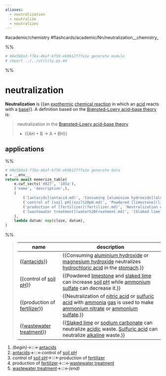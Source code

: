 ```yaml
---
aliases:
  - neutralization
  - neutralize
  - neutralizes
---
```


#academic/chemistry #flashcards/academic/Nn/neutralization__chemistry_

%%
```Python
# 08e5b0a3-f78a-46af-bf50-eb9b12f7fa1e generate module
# import ../../utility.py.md
```
%%

# neutralization

__Neutralization__ is {{an [exothermic](exothermic%20process.md) [chemical reaction](chemical%20reaction.md) in which an [acid](acid.md) reacts with a [base](base%20(chemistry).md)}}. A definition based on the [Brønsted–Lowry acid–base theory](Brønsted–Lowry%20acid–base%20theory.md) is: <!--SR:!2023-06-14,43,258-->

> neutralization in the [Brønsted–Lowry acid–base theory](Brønsted–Lowry%20acid–base%20theory.md)
> - {{AH + B → A + BH}} <!--SR:!2023-07-06,74,318-->

## applications

%%
```Python
# 08e5b0a3-f78a-46af-bf50-eb9b12f7fa1e generate data
e = __env__
return await memorize_table(
	e.cwf_sects('d927', '185a'),
	('name', 'description',),
	(
		('[antacids](antacid.md)', 'Consuming [aluminium hydroxide](aluminium%20hydroxide.md) or [magnesium hydroxide](magnesium%20hydroxide.md) neutralizes [hydrochloric acid](hydrochloric%20acid.md) in the [stomach](stomach.md).',),
		('control of [soil pH](soil%20pH.md)', 'Powdered [limestone](limestone.md) and [slaked lime](calcium%20hydroxide.md) can increase [soil pH](soil%20pH.md) while [ammonium sulfate](ammonium%20sulfate.md) can decrease it.',),
		('production of [fertilizer](fertilizer.md)', 'Neutralization of [nitric acid](nitric%20acid.md) or [sulfuric acid](sulfuric%20acid.md) with [ammonia](ammonia.md) [gas](gas.md) is used to make [ammonium nitrate](ammonium%20nitrate.md) or [ammonium sulfate](ammonium%20sulfate.md).',),
		('[wastewater treatment](water%20treatment.md)', '[Slaked lime](calcium%20hydroxide.md) or [sodium carbonate](sodium%20carbonate.md) can neutralize [acidic](acid.md) waste. [Sulfuric acid](sulfuric%20acid) can neutralize [alkaline](alkali.md) waste.',),
	),
	lambda datum: map(cloze, datum),
)
```
%%

<!--08e5b0a3-f78a-46af-bf50-eb9b12f7fa1e generate section="d927"--><!-- The following content is generated at 2023-04-02T20:58:40.841985+08:00. Any edits will be overridden! -->

> | name | description |
> |-|-|
> | {{[antacids](antacid.md)}} | {{Consuming [aluminium hydroxide](aluminium%20hydroxide.md) or [magnesium hydroxide](magnesium%20hydroxide.md) neutralizes [hydrochloric acid](hydrochloric%20acid.md) in the [stomach](stomach.md).}} |
> | {{control of [soil pH](soil%20pH.md)}} | {{Powdered [limestone](limestone.md) and [slaked lime](calcium%20hydroxide.md) can increase [soil pH](soil%20pH.md) while [ammonium sulfate](ammonium%20sulfate.md) can decrease it.}} |
> | {{production of [fertilizer](fertilizer.md)}} | {{Neutralization of [nitric acid](nitric%20acid.md) or [sulfuric acid](sulfuric%20acid.md) with [ammonia](ammonia.md) [gas](gas.md) is used to make [ammonium nitrate](ammonium%20nitrate.md) or [ammonium sulfate](ammonium%20sulfate.md).}} |
> | {{[wastewater treatment](water%20treatment.md)}} | {{[Slaked lime](calcium%20hydroxide.md) or [sodium carbonate](sodium%20carbonate.md) can neutralize [acidic](acid.md) waste. [Sulfuric acid](sulfuric%20acid) can neutralize [alkaline](alkali.md) waste.}} | <!--SR:!2023-06-23,63,310!2023-05-29,40,290!2023-06-17,58,310!2023-05-17,17,218!2023-06-16,58,318!2023-06-15,46,258!2023-06-21,62,318!2023-06-21,45,238-->

<!--/08e5b0a3-f78a-46af-bf50-eb9b12f7fa1e-->

<!--08e5b0a3-f78a-46af-bf50-eb9b12f7fa1e generate section="185a"--><!-- The following content is generated at 2023-03-23T11:23:52.665110+08:00. Any edits will be overridden! -->

1. _(begin)_→:::←[antacids](antacid.md) <!--SR:!2023-06-29,67,310!2023-06-26,66,318-->
2. [antacids](antacid.md)→:::←control of [soil pH](soil%20pH.md) <!--SR:!2023-06-25,65,318!2023-05-26,28,278-->
3. control of [soil pH](soil%20pH.md)→:::←production of [fertilizer](fertilizer.md) <!--SR:!2023-07-13,65,258!2023-06-05,46,298-->
4. production of [fertilizer](fertilizer.md)→:::←[wastewater treatment](water%20treatment.md) <!--SR:!2023-06-13,52,298!2023-06-12,51,298-->
5. [wastewater treatment](water%20treatment.md)→:::←_(end)_ <!--SR:!2023-06-25,64,310!2023-07-06,74,318-->

<!--/08e5b0a3-f78a-46af-bf50-eb9b12f7fa1e-->

